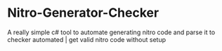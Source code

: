 # Nitro-Generator-Checker
A really simple c# tool to automate generating nitro code and parse it to checker automated | get valid nitro code without setup
